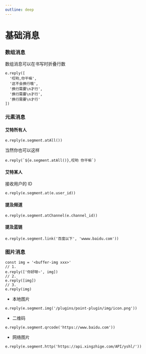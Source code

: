 ```yaml
---
outline: deep
---
```


# 基础消息

### 数组消息

数组消息可以在书写时折叠行数

```typescript:line-numbers=1
e.reply([
  '哎哟,你干嘛',
  '这不会换行哦',
  '换行需要\n才行',
  '换行需要\n才行',
  '换行需要\n才行'
])
```

### 元素消息

#### 艾特所有人

```typescript:line-numbers=1
e.reply(e.segment.atAll())
```

当然你也可以这样

```typescript:line-numbers=1
e.reply(`${e.segment.atAll()},哎哟 你干嘛`)
```

#### 艾特某人

接收用户的 ID

```typescript:line-numbers=1
e.reply(e.segment.at(e.user_id))
```

#### 提及频道

```typescript:line-numbers=1
e.reply(e.segment.atChannel(e.channel_id))
```

#### 提及蓝链

```typescript:line-numbers=1
e.reply(e.segment.link('百度以下', 'wwww.baidu.com'))
```

### 图片消息

```typescript:line-numbers=1
const img = '<buffer-img xxx>'
// 1.
e.reply(['你好呀~', img])
// 2.
e.reply([img])
// 3.
e.reply(img)
```

- 本地图片

```typescript:line-numbers=1
e.reply(e.segment.img('/plugins/point-plugin/img/icon.png'))
```

- 二维码

```typescript:line-numbers=1
e.reply(e.segment.qrcode('https://www.baidu.com'))
```

- 网络图片

```typescript:line-numbers=1
e.reply(e.segment.http('https://api.xingzhige.com/API/yshl/'))
```
